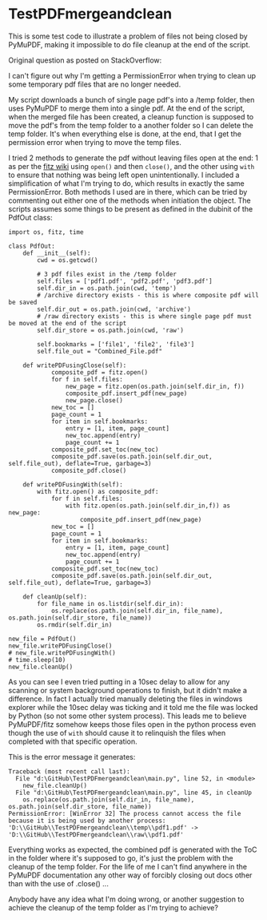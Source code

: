 # TestPDFmergeandclean
This is some test code to illustrate a problem of files not being closed by PyMuPDF, making it impossible to do file cleanup at the end of the script.

Original question as posted on StackOverflow:

I can't figure out why I'm getting a PermissionError when trying to clean up some temporary pdf files that are no longer needed.

My script downloads a bunch of single page pdf's into a /temp folder, then uses PyMuPDF to merge them into a single pdf. At the end of the script, when the merged file has been created, a cleanup function is supposed to move the pdf's from the temp folder to a another folder so I can delete the temp folder. It's when everything else is done, at the end, that I get the permission error when trying to move the temp files.

I tried 2 methods to generate the pdf without leaving files open at the end: 1 as per the [fitz wiki][1] using `open()` and then `close()`, and the other using `with` to ensure that nothing was being left open unintentionally. I included a simplification of what I'm trying to do, which results in exactly the same PermissionError. Both methods I used are in there, which can be tried by commenting out either one of the methods when initiation the object. The scripts assumes some things to be present as defined in the dubinit of the PdfOut class:

    import os, fitz, time
    
    class PdfOut:
        def __init__(self):
            cwd = os.getcwd()
            
            # 3 pdf files exist in the /temp folder
            self.files = ['pdf1.pdf', 'pdf2.pdf', 'pdf3.pdf']
            self.dir_in = os.path.join(cwd, 'temp')
            # /archive directory exists - this is where composite pdf will be saved
            self.dir_out = os.path.join(cwd, 'archive')
            # /raw directory exists - this is where single page pdf must be moved at the end of the script
            self.dir_store = os.path.join(cwd, 'raw')
            
            self.bookmarks = ['file1', 'file2', 'file3']
            self.file_out = "Combined_File.pdf"
    
        def writePDFusingClose(self):
                composite_pdf = fitz.open()
                for f in self.files:
                    new_page = fitz.open(os.path.join(self.dir_in, f))
                    composite_pdf.insert_pdf(new_page)
                    new_page.close()
                new_toc = []
                page_count = 1
                for item in self.bookmarks:
                    entry = [1, item, page_count]
                    new_toc.append(entry)
                    page_count += 1
                composite_pdf.set_toc(new_toc)
                composite_pdf.save(os.path.join(self.dir_out, self.file_out), deflate=True, garbage=3)
                composite_pdf.close()
    
        def writePDFusingWith(self):
            with fitz.open() as composite_pdf:
                for f in self.files:
                    with fitz.open(os.path.join(self.dir_in,f)) as new_page:
                        composite_pdf.insert_pdf(new_page)
                new_toc = []
                page_count = 1
                for item in self.bookmarks:
                    entry = [1, item, page_count]
                    new_toc.append(entry)
                    page_count += 1
                composite_pdf.set_toc(new_toc)
                composite_pdf.save(os.path.join(self.dir_out, self.file_out), deflate=True, garbage=3)
        
        def cleanUp(self):
            for file_name in os.listdir(self.dir_in):
                os.replace(os.path.join(self.dir_in, file_name), os.path.join(self.dir_store, file_name))
            os.rmdir(self.dir_in)
    
    new_file = PdfOut()
    new_file.writePDFusingClose()
    # new_file.writePDFusingWith()
    # time.sleep(10)
    new_file.cleanUp()

As you can see I even tried putting in a 10sec delay to allow for any scanning or system background operations to finish, but it didn't make a difference. In fact I actually tried manually deleting the files in windows explorer while the 10sec delay was ticking and it told me the file was locked by Python (so not some other system process). This leads me to believe PyMuPDF/fitz somehow keeps those files open in the python process even though the use of `with` should cause it to relinquish the files when completed with that specific operation.

This is the error message it generates:

    Traceback (most recent call last):
      File "d:\GitHub\TestPDFmergeandclean\main.py", line 52, in <module>
        new_file.cleanUp()
      File "d:\GitHub\TestPDFmergeandclean\main.py", line 45, in cleanUp
        os.replace(os.path.join(self.dir_in, file_name), os.path.join(self.dir_store, file_name))
    PermissionError: [WinError 32] The process cannot access the file because it is being used by another process: 'D:\\GitHub\\TestPDFmergeandclean\\temp\\pdf1.pdf' -> 'D:\\GitHub\\TestPDFmergeandclean\\raw\\pdf1.pdf'

Everything works as expected, the combined pdf is generated with the ToC in the folder where it's supposed to go, it's just the problem with the cleanup of the temp folder. For the life of me I can't find anywhere in the PyMuPDF documentation any other way of forcibly closing out docs other than with the use of .close() ...

Anybody have any idea what I'm doing wrong, or another suggestion to achieve the cleanup of the temp folder as I'm trying to achieve?


  [1]: https://github.com/pymupdf/PyMuPDF/wiki/Inserting-Pages-from-other-PDFs
